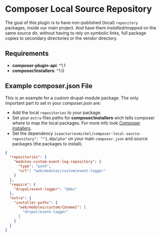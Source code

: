 # Composer Local Source Repository
The goal of this plugin is to have non-published (local) `repository` packages, inside our main project. And have them
*installed/mapped* on the same source dir, without having to rely on symbolic links, full package copies to 
secondary directories or the vendor directory.

## Requirements 
 - **composer-plugin-api**: ^1.1
 - **composer/installers**: ^1.0

## Example composer.json File
This is an example for a custom drupal-module package. The only important part to set in your *composer.json* are:
 
* Add the local `repositories` to your package.
* Set your `extra` files paths for **composer/installers** wich tells composer where to map the local packages. 
For more info look [Composer installers](https://github.com/composer/installers).
* Set the dependency `isaactorresmichel/composer-local-source-repository": "^1.0@alpha"` on your main `composer.json` and source packages (the packages to install). 

```json
{
  "repositories": {
    "modules-custom-event-log-repository": {
      "type": "path",
      "url": "web/modules/custom/event-logger"
    }
  },
  "require": {
    "drupal/event-logger": "@dev"
  },
  "extra": {
    "installer-paths": {
      "web/modules/custom/{$name}": [
        "drupal/event-logger"
      ]
    }
  }
}
```

